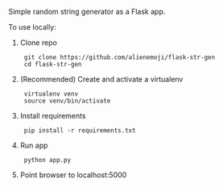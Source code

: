 Simple random string generator as a Flask app.

To use locally:

1. Clone repo

        git clone https://github.com/alienemoji/flask-str-gen
        cd flask-str-gen
        
2. (Recommended) Create and activate a virtualenv

        virtualenv venv
        source venv/bin/activate
        
3. Install requirements

        pip install -r requirements.txt
        
4. Run app

        python app.py
        
5. Point browser to localhost:5000
